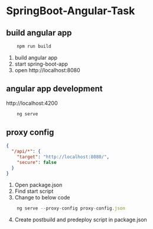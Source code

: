# SpringBoot-Angular-Task

## build angular app
```javascript
    npm run build
```
1. build angular app
2. start spring-boot-app
3. open http://localhost:8080

## angular app development
http://localhost:4200
```javascript
    ng serve
```

## proxy config
```json
{
  "/api/*": {
    "target": "http://localhost:8080/",
    "secure": false
  }
}
```
1. Open package.json
2. Find start script
3. Change to below code
```javascript
    ng serve --proxy-config proxy-config.json
```
4. Create postbuild and predeploy script in package.json